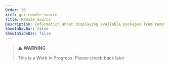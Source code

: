 ```yaml
---
Order: 30
xref: gui-remote-source
Title: Remote Source
Description: Information about displaying available packages from remote sources
ShowInNavBar: false
ShowInSideBar: false
---
```


> :warning: **WARNING**
>
> This is a Work in Progress. Please check back later